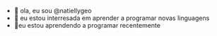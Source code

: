 - 👋 ola, eu sou @natiellygeo
- 👀 eu estou interresada em aprender a programar novas linguagens 
- 🌱eu estou aprendendo a programar recentemente

<!---
natiellygeo/natiellygeo is a ✨ special ✨ repository because its `README.md` (this file) appears on your GitHub profile.
You can click the Preview link to take a look at your changes.
--->
